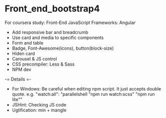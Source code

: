 # Front_end_bootstrap4
For coursera study: Front-End JavaScript Frameworks: Angular

- Add responsive bar and breadcrumb
- Use card and media to specific components
- Form and table
- Badge, Font-Awesome(icons), button(block-size)
- Hiden card
- Carousel & JS control
- CSS precompiler: Less & Sass
- NPM dev

-= Details =-
- For Windows: Be careful when editing npm script. It just accepts double quote.
e.g. "watch:all": "parallelshell \"npm run watch:scss\" \"npm run lite\""
- JSHint: Checking JS code
- Uglification: min + mangle
